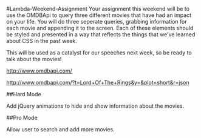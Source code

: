 #Lambda-Weekend-Assignment
Your assignment this weekend will be to use the OMDBApi to query three different movies that have had an impact on your life. You will do three seperate queries, grabbing information for each movie and appending it to the screen. Each of these elements should be styled and presented in a way that reflects the things that we've learned about CSS in the past week.

This will be used as a catalyst for our speeches next week, so be ready to talk about the movies!

http://www.omdbapi.com/

http://www.omdbapi.com/?t=Lord+Of+The+Rings&y=&plot=short&r=json

##Hard Mode

Add jQuery animations to hide and show information about the movies.

##Pro Mode

Allow user to search and add more movies.